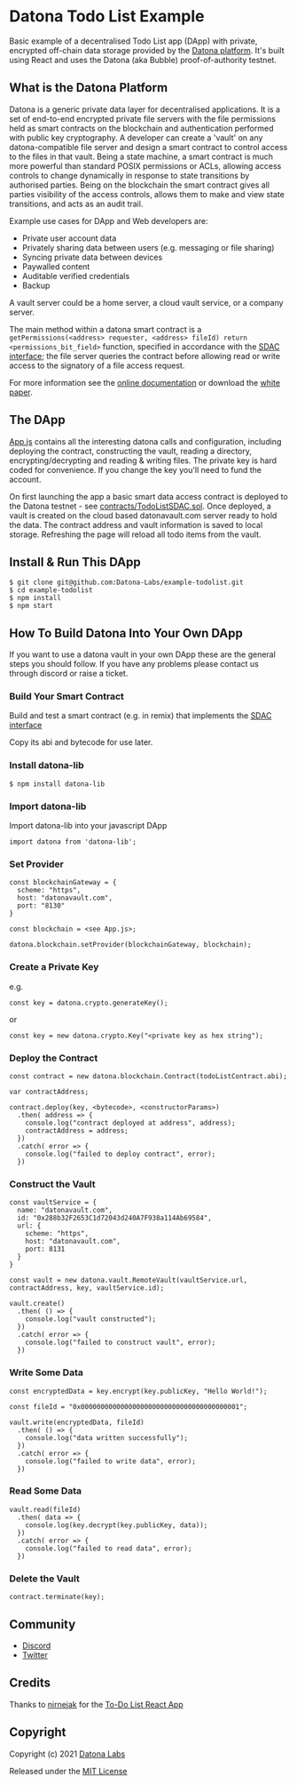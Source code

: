 # Datona Todo List Example

Basic example of a decentralised Todo List app (DApp) with private, encrypted off-chain data storage provided by the [Datona platform](https://github.com/Datona-Labs/datona-lib).  It's built using React and uses the Datona (aka Bubble) proof-of-authority testnet.

## What is the Datona Platform

Datona is a generic private data layer for decentralised applications.  It is a set of end-to-end encrypted private file servers with the file permissions held as smart contracts on the blockchain and authentication performed with public key cryptography.  A developer can create a 'vault' on any datona-compatible file server and design a smart contract to control access to the files in that vault.  Being a state machine, a smart contract is much more powerful than standard POSIX permissions or ACLs, allowing access controls to change dynamically in response to state transitions by authorised parties.  Being on the blockchain the smart contract gives all parties visibility of the access controls, allows them to make and view state transitions, and acts as an audit trail.

Example use cases for DApp and Web developers are:
  * Private user account data
  * Privately sharing data between users (e.g. messaging or file sharing)
  * Syncing private data between devices
  * Paywalled content
  * Auditable verified credentials
  * Backup

A vault server could be a home server, a cloud vault service, or a company server.  

The main method within a datona smart contract is a `getPermissions(<address> requester, <address> fileId) return <permissions_bit_field>` function, specified in accordance with the [SDAC interface](https://datona-lib.readthedocs.io/en/latest/types.html#sdacinterface);  the file server queries the contract before allowing read or write access to the signatory of a file access request.

For more information see the [online documentation](https://datona-lib.readthedocs.io/en/latest) or download the [white paper](https://datonalabs.org/documents/WhitePaper.pdf).

## The DApp

[App.js](src/App.js) contains all the interesting datona calls and configuration, including deploying the contract, constructing the vault, reading a directory, encrypting/decrypting and reading & writing files.  The private key is hard coded for convenience.  If you change the key you'll need to fund the account.

On first launching the app a basic smart data access contract is deployed to the Datona testnet - see [contracts/TodoListSDAC.sol](contract/TodoListSDAC.sol).  Once deployed, a vault is created on the cloud based datonavault.com server ready to hold the data.  The contract address and vault information is saved to local storage.  Refreshing the page will reload all todo items from the vault.

## Install & Run This DApp

```
$ git clone git@github.com:Datona-Labs/example-todolist.git
$ cd example-todolist
$ npm install
$ npm start
```


## How To Build Datona Into Your Own DApp
If you want to use a datona vault in your own DApp these are the general steps you should follow.  If you have any problems please contact us through discord or raise a ticket.

### Build Your Smart Contract
Build and test a smart contract (e.g. in remix) that implements the [SDAC interface](https://github.com/Datona-Labs/datona-lib/blob/master/contracts/SDAC.sol)

Copy its abi and bytecode for use later.

### Install datona-lib
```
$ npm install datona-lib
```
### Import datona-lib
Import datona-lib into your javascript DApp
```
import datona from 'datona-lib';
```

### Set Provider
```
const blockchainGateway = {
  scheme: "https",
  host: "datonavault.com",
  port: "8130"
}

const blockchain = <see App.js>;

datona.blockchain.setProvider(blockchainGateway, blockchain);
```

### Create a Private Key
e.g.
```
const key = datona.crypto.generateKey();
```
or
```
const key = new datona.crypto.Key("<private key as hex string");
```

### Deploy the Contract 
```
const contract = new datona.blockchain.Contract(todoListContract.abi);

var contractAddress;

contract.deploy(key, <bytecode>, <constructorParams>)
  .then( address => {
    console.log("contract deployed at address", address);
    contractAddress = address;
  })
  .catch( error => {
    console.log("failed to deploy contract", error);
  })
```

### Construct the Vault
```
const vaultService = {
  name: "datonavault.com",
  id: "0x288b32F2653C1d72043d240A7F938a114Ab69584",
  url: {
    scheme: "https",
    host: "datonavault.com",
    port: 8131
  }
}

const vault = new datona.vault.RemoteVault(vaultService.url, contractAddress, key, vaultService.id);

vault.create()
  .then( () => {
    console.log("vault constructed");
  })
  .catch( error => {
    console.log("failed to construct vault", error);
  })
```

### Write Some Data
```
const encryptedData = key.encrypt(key.publicKey, "Hello World!");

const fileId = "0x0000000000000000000000000000000000000001";

vault.write(encryptedData, fileId)
  .then( () => {
    console.log("data written successfully");
  })
  .catch( error => {
    console.log("failed to write data", error);
  })
```

### Read Some Data
```
vault.read(fileId)
  .then( data => {
    console.log(key.decrypt(key.publicKey, data));
  })
  .catch( error => {
    console.log("failed to read data", error);
  })
```

### Delete the Vault
```
contract.terminate(key);
```



## Community

- [Discord](https://discord.gg/sSnvK5C)
- [Twitter](https://twitter.com/DatonaLabs)

## Credits

Thanks to [nirnejak](https://github.com/nirnejak) for the [To-Do List React App](https://github.com/JitendraNirnejak/todolist.git)

## Copyright

Copyright (c) 2021 [Datona Labs](https://datonalabs.org)

Released under the [MIT License](LICENSE)